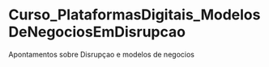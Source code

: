 # Curso_PlataformasDigitais_ModelosDeNegociosEmDisrupcao

Apontamentos sobre Disrupçao e modelos de negocios
